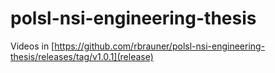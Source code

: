 # polsl-nsi-engineering-thesis

Videos in [https://github.com/rbrauner/polsl-nsi-engineering-thesis/releases/tag/v1.0.1](release)
